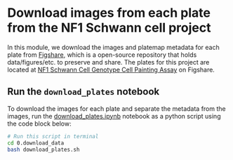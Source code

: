 # Download images from each plate from the NF1 Schwann cell project

In this module, we download the images and platemap metadata for each plate from [Figshare](https://figshare.com/), which is a open-source repository that holds data/figures/etc. to preserve and share. 
The plates for this project are located at [NF1 Schwann Cell Genotype Cell Painting Assay](https://figshare.com/projects/NF1_Schwann_Cell_Genotype_Cell_Painting_Assay/161620) on Figshare.

## Run the `download_plates` notebook

To download the images for each plate and separate the metadata from the images, run the [download_plates.ipynb](download_plates.ipynb) notebook as a python script using the code block below:

```bash
# Run this script in terminal
cd 0.download_data
bash download_plates.sh
```
